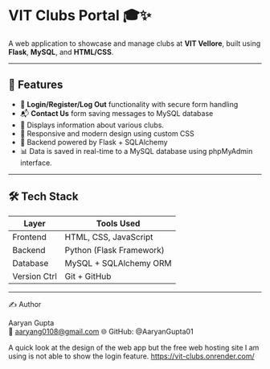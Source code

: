 # VIT Clubs Portal 🎓✨

A web application to showcase and manage clubs at **VIT Vellore**, built using **Flask**, **MySQL**, and **HTML/CSS**.

---

## 📌 Features

- 🔐 **Login/Register/Log Out** functionality with secure form handling
- 📬 **Contact Us** form saving messages to MySQL database
- 📁 Displays information about various clubs.
- 🎨 Responsive and modern design using custom CSS
- 🧠 Backend powered by Flask + SQLAlchemy
- 📊 Data is saved in real-time to a MySQL database using phpMyAdmin interface.


---

## 🛠️ Tech Stack

| Layer        | Tools Used              |
|--------------|--------------------------|
| Frontend     | HTML, CSS, JavaScript    |
| Backend      | Python (Flask Framework) |
| Database     | MySQL + SQLAlchemy ORM   |
| Version Ctrl | Git + GitHub             |

---

✍️ Author

Aaryan Gupta <br>
📧 aaryang0108@gmail.com
🌐 GitHub: @AaryanGupta01

A quick look at the design of the web app but the free web hosting site I am using is not able to show the login feature. 
https://vit-clubs.onrender.com/


